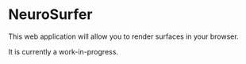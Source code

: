# NeuroSurfer

This web application will allow you to render surfaces in your browser.

It is currently a work-in-progress.
